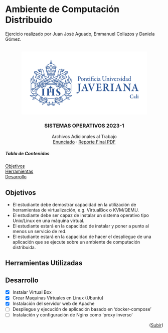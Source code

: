 # Ambiente de Computación Distribuido
Ejercicio realizado por Juan José Aguado, Emmanuel Collazos y Daniela Gómez.
<a name="readme-top"></a>
<!-- LOGO -->
<br />
<div align="center">
  <a href="imagenes/logo horizontal.png">
    <img src="imagenes/logo horizontal.png" alt="LogoJaveriaa" width="400" height="200">
  </a>

  <h3 align="center">SISTEMAS OPERATIVOS  2023-1</h3>

  <p align="center">
    Archivos Adicionales al Trabajo
    <br />
    <a href="Instrucciones.pdf">Enunciado</a>
    ·
    <a href="https://github.com/othneildrew/Best-README-Template/issues">Reporte Final PDF</a>
  </p>
</div>

##### Tabla de Contenidos
[Objetivos](#objet)  
[Herramientas](#her)  
[Desarrollo](#des)  



<!-- OBJETIVOS -->
## Objetivos 
<a name="objet"></a>

* El estudiante debe demostrar capacidad en la utilización de herramientas de virtualización, e.g. VirtualBox o KVM/QEMU.
* El estudiante debe ser capaz de instalar un sistema operativo tipo Unix/Linux en una máquina virtual.
* El estudiante estará en la capacidad de instalar y poner a punto al menos un servicio de red.
* El estudiante estará en la capacidad de hacer el despliegue de una aplicación que se ejecute sobre un ambiente de computación distribuida.

## Herramientas Utilizadas
<a name="her"></a>



<!-- ROADMAP -->
## Desarrollo
<a name="des"></a>

- [x] Instalar Virtual Box
- [x] Crear Maquinas Virtuales en Linux (Ubuntu)
- [x] Instalación del servidor web de Apache
- [ ] Despliegue y ejecución de aplicación basado en ‘docker-compose’
- [ ] Instalación y configuración de Nginx como ‘proxy inverso’

<p align="right">(<a href="#readme-top">Subir</a>)</p>
